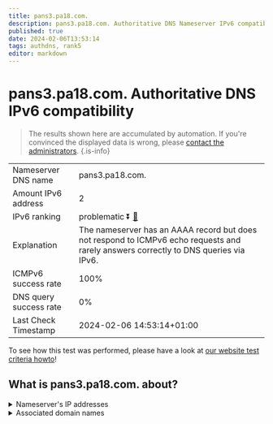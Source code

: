 ```yaml
---
title: pans3.pa18.com.
description: pans3.pa18.com. Authoritative DNS Nameserver IPv6 compatibility
published: true
date: 2024-02-06T13:53:14
tags: authdns, rank5
editor: markdown
---
```


# pans3.pa18.com. Authoritative DNS IPv6 compatibility

> The results shown here are accumulated by automation. If you're convinced the displayed data is wrong, please [contact the administrators](/howto/chat). 
{.is-info}




|   |   |
| - | - |
| Nameserver DNS name | pans3.pa18.com.
| Amount IPv6 address | 2
| IPv6 ranking | problematic :arrow_double_down: [🔗](/howto/ranking) |
| Explanation | The nameserver has an AAAA record but does not respond to ICMPv6 echo requests and rarely answers correctly to DNS queries via IPv6. |
| ICMPv6 success rate | 100%|
| DNS query success rate | 0% |
| Last Check Timestamp | 2024-02-06 14:53:14+01:00 |

To see how this test was performed, please have a look at [our website test criteria howto](/howto/testcriteria/authdns)!


## What is pans3.pa18.com. about?




<details>
<summary>Nameserver's IP addresses</summary>

2404:7180:a021:300:0:1:0:9

2404:7180:a000:100:0:1:0:9

</details>



<details>
<summary>Associated domain names</summary>

bank.pingan.com

</details>
